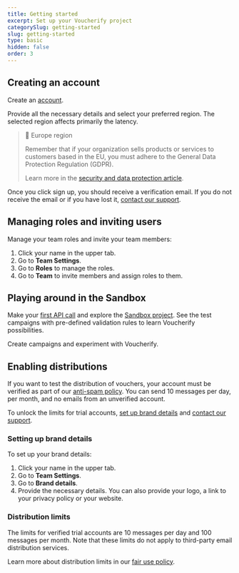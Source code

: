 ```yaml
---
title: Getting started
excerpt: Set up your Voucherify project 
categorySlug: getting-started
slug: getting-started
type: basic
hidden: false
order: 3
---
```


## Creating an account

Create an [account](http://app.voucherify.io/#/signup).

Provide all the necessary details and select your preferred region. The selected region affects primarily the latency.

> 📘 Europe region
>
> Remember that if your organization sells products or services to customers based in the EU, you must adhere to the General Data Protection Regulation (GDPR).
>
> Learn more in the [security and data protection article](https://support.voucherify.io/article/125-security-data-protection "Voucherify, GDPR and CCPA compliance").

Once you click sign up, you should receive a verification email. If you do not receive the email or if you have lost it, [contact our support](https://support.voucherify.io/article/125-security-data-protection "Voucherify support").

## Managing roles and inviting users

Manage your team roles and invite your team members:
1. Click your name in the upper tab.
2. Go to **Team Settings**.
3. Go to **Roles** to manage the roles.
4. Go to **Team** to invite members and assign roles to them. <!-- I'm leaving this as simple as that because a new V% user won't have many projects -->

## Playing around in the Sandbox

Make your [first API call](doc:quickstart) and explore the [Sandbox project](doc:testing). See the test campaigns with pre-defined validation rules to learn Voucherify possibilities.

Create campaigns and experiment with Voucherify.

<!-- Add links in this section -->

## Enabling distributions

If you want to test the distribution of vouchers, your account must be verified as part of our [anti-spam policy](https://www.voucherify.io/legal/anti-spam-policy-v1-1 "Voucherify anti-spam policy"). You can send 10 messages per day, per month, and no emails from an unverified account.

To unlock the limits for trial accounts, [set up brand details](#setting-up-brand-details) and [contact our support](https://support.voucherify.io/article/125-security-data-protection "Voucherify support").

### Setting up brand details

To set up your brand details:
1. Click your name in the upper tab.
2. Go to **Team Settings**.
3. Go to **Brand details**.
4. Provide the necessary details. You can also provide your logo, a link to your privacy policy or your website.
<!-- Again, keeping this lightweight in line with Sędzia's comments. To be considered: link to Help Scout article on the topic? -->

### Distribution limits

The limits for verified trial accounts are 10 messages per day and 100 messages per month. Note that these limits do not apply to third-party email distribution services.

Learn more about distribution limits in our [fair use policy](https://www.voucherify.io/legal/fair-use-policy-v2-1).
